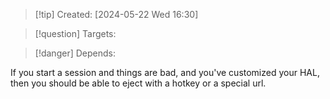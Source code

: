 
>[!tip] Created: [2024-05-22 Wed 16:30]

>[!question] Targets: 

>[!danger] Depends: 

If you start a session and things are bad, and you've customized your HAL, then you should be able to eject with a hotkey or a special url.